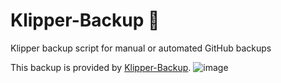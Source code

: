 # Klipper-Backup 💾 
Klipper backup script for manual or automated GitHub backups 

This backup is provided by [Klipper-Backup](https://github.com/Staubgeborener/klipper-backup).
![image](https://github.com/user-attachments/assets/68bebc93-7e89-4cef-afc8-3fe42d4b5beb)
